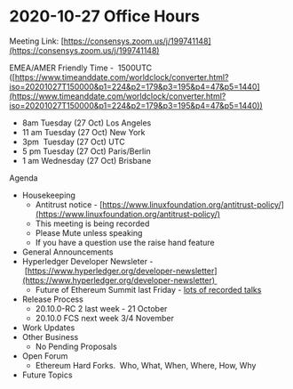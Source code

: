 # 2020-10-27 Office Hours

Meeting Link: [https://consensys.zoom.us/j/199741148](https://consensys.zoom.us/j/199741148)

EMEA/AMER Friendly Time -  1500UTC ([https://www.timeanddate.com/worldclock/converter.html?iso=20201027T150000&p1=224&p2=179&p3=195&p4=47&p5=1440](https://www.timeanddate.com/worldclock/converter.html?iso=20201027T150000&p1=224&p2=179&p3=195&p4=47&p5=1440))

- 8am Tuesday (27 Oct) Los Angeles
- 11 am Tuesday (27 Oct) New York
- 3pm  Tuesday (27 Oct) UTC
- 5 pm Tuesday (27 Oct) Paris/Berlin
- 1 am Wednesday (27 Oct) Brisbane

Agenda

- Housekeeping
  - Antitrust notice - [https://www.linuxfoundation.org/antitrust-policy/](https://www.linuxfoundation.org/antitrust-policy/)
  - This meeting is being recorded
  - Please Mute unless speaking
  - If you have a question use the raise hand feature
- General Announcements
- Hyperledger Developer Newsleter - [https://www.hyperledger.org/developer-newsletter](https://www.hyperledger.org/developer-newsletter) 
  - Future of Ethereum Summit last Friday - [lots of recorded talks](https://ethonline.org/future/)
- Release Process
  - 20.10.0-RC 2 last week - 21 October
  - 20.10.0 FCS next week 3/4 November
- Work Updates
- Other Business  
  - No Pending Proposals
- Open Forum
  - Ethereum Hard Forks.  Who, What, When, Where, How, Why
- Future Topics